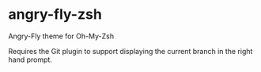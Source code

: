 angry-fly-zsh
=============

Angry-Fly theme for Oh-My-Zsh

Requires the Git plugin to support displaying the current branch in the right hand prompt.